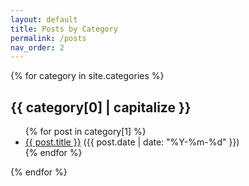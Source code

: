 ```yaml
---
layout: default
title: Posts by Category
permalink: /posts
nav_order: 2
---
```


{% for category in site.categories %}
## {{ category[0] | capitalize }}

<ul>
  {% for post in category[1] %}
    <li><a href="{{ post.url }}">{{ post.title }}</a> ({{ post.date | date: "%Y-%m-%d" }})</li>
  {% endfor %}
</ul>

{% endfor %}